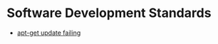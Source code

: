 Software Development Standards
======

- [apt-get update failing](https://github.com/mlin6436/eden/blob/master/standards/cwe.md)
